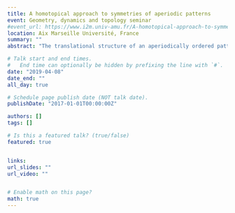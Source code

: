 ```yaml
---
title: A homotopical approach to symmetries of aperiodic patterns
event: Geometry, dynamics and topology seminar
#event_url: https://www.i2m.univ-amu.fr/A-homotopical-approach-to-symmetries-of-aperiodic?lang=fr&fbclid=IwAR0J2XUl3HVHxKUr2EdJilkscoeZ9uz6M7J-2QsrM_V5shhEfrrEqabzBUk .... not including this because of the wrong picture!
location: Aix Marseille Université, France
summary: ""
abstract: "The translational structure of an aperiodically ordered pattern can be studied via the topology of an associated space, called the translational hull. Much can be said about these spaces ; for example there are now several techniques for computing their cohomology. However, information on rotational symmetry is lost by passing to the translational hull. To study this rotational structure topologically, we consider instead a more complicated space, the rotational hull of the pattern, denoted ${\\Omega\\_{r}}$. This talk shall provide an introduction to the study of these spaces and discuss recent joint work with John Hunton which provides tools for studying the topologies of rotational hulls, for example in calculating their cohomology. In this work a space ${\\Omega\\_{G}}$ was introduced, initially as an intermediate for studying ${\\Omega\\_{r}}$. We show that it is perhaps more natural from a homotopical viewpoint by showing that for periodic patterns the fundemental group of ${\\Omega\\_{G}}$ recovers the classical space group of Euclidean symmetries of the pattern. We thus introduce a new invariant, the pro- or space-fundamental group of ${\\Omega\\_{G}}$, which extends the classical space group to aperiodic patterns. For certain cut and project patterns an alternative definition for the aperiodic space group was given by crystallographers. We compare the two notions by showing that our topological space group naturally projects to the aperiodic space group. The map is always non-injective and so our invariant appears to contain further information."

# Talk start and end times.
#   End time can optionally be hidden by prefixing the line with `#`.
date: "2019-04-08"
date_end: ""
all_day: true

# Schedule page publish date (NOT talk date).
publishDate: "2017-01-01T00:00:00Z"

authors: []
tags: []

# Is this a featured talk? (true/false)
featured: true


links:
url_slides: ""
url_video: ""


# Enable math on this page?
math: true
---
```


